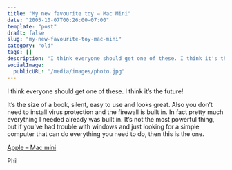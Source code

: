 ```yaml
---
title: "My new favourite toy – Mac Mini"
date: "2005-10-07T00:26:00-07:00"
template: "post"
draft: false
slug: "my-new-favourite-toy-mac-mini"
category: "old"
tags: []
description: "I think everyone should get one of these. I think it's the future! It's the size of a book, silent, easy to use and looks great. Also you don't need to install"
socialImage:
  publicURL: "/media/images/photo.jpg"
---
```

I think everyone should get one of these. I think it’s the future!  
  
It’s the size of a book, silent, easy to use and looks great. Also you don’t need to install virus protection and the firewall is built in. In fact pretty much everything I needed already was built in. It’s not the most powerful thing, but if you’ve had trouble with windows and just looking for a simple computer that can do everything you need to do, then this is the one.

[Apple – Mac mini](https://www.apple.com/macmini/)

Phil

